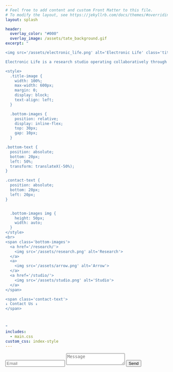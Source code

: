 ```yaml
---
# Feel free to add content and custom Front Matter to this file.
# To modify the layout, see https://jekyllrb.com/docs/themes/#overriding-theme-defaults
layout: splash

header:
  overlay_color: "#000"
  overlay_image: /assets/tate_background.gif
excerpt: "

<img src='/assets/electronic_life.png' alt='Electronic Life' class='title-image'>

Electronic Life is a research studio operating collaboratively through **rigorous creativity** to advance AI applications.

<style>
  .title-image {
    width: 100%;
    max-width: 600px;
    margin: 0;
    display: block;
    text-align: left;
  }

  .bottom-images {
    position: relative;
    display: inline-flex;
    top: 30px;
    gap: 10px;
  }

.bottom-text {
  position: absolute;
  bottom: 20px;
  left: 50%;
  transform: translateX(-50%);
}

.contact-text {
  position: absolute;
  bottom: 20px;
  left: 20px;
}


  .bottom-images img {
    height: 50px;
    width: auto;
  }
</style>
<br>
<span class='bottom-images'>
  <a href='/research/'>
    <img src='/assets/research.png' alt='Research'>
  </a>
  <a>
    <img src='/assets/arrow.png' alt='Arrow'>
  </a>
  <a href='/studio/'>
    <img src='/assets/studio.png' alt='Studio'>
  </a>
</span>

<span class='contact-text'>
↓ Contact Us ↓
</span>



"
includes:
  - main.css
custom_css: index-style
---
```


<form action="https://formspree.io/f/xwpepgqv" method="POST">
        <input type="email" name="email" placeholder="Email" required>
        <textarea name="message" placeholder="Message" required></textarea>
        <button type="submit">Send</button>
</form>


